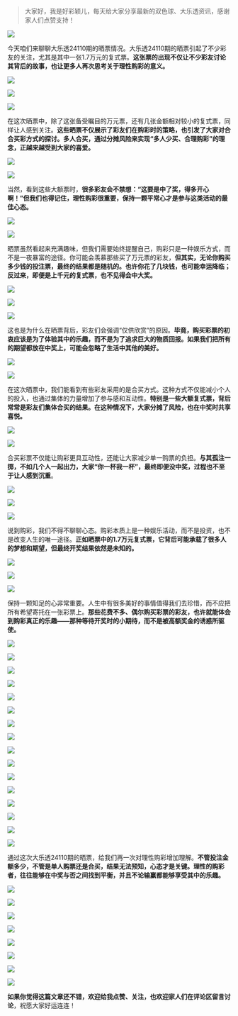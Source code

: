 > 大家好，我是好彩颖儿，每天给大家分享最新的双色球、大乐透资讯，感谢家人们点赞支持！

![](https://cdn.jsdelivr.net/gh/wangwenjie1314/PicCDN/2024-7-12/1720763627240-image.png)


今天咱们来聊聊大乐透24110期的晒票情况。大乐透24110期的晒票引起了不少彩友的关注，尤其是其中一张1.7万元的复式票。**这张票的出现不仅让不少彩友讨论其背后的故事，也让更多人再次思考关于理性购彩的意义。**


![](https://cdn.jsdelivr.net/gh/wangwenjie1314/PicCDN/2024-9-21/1726908139154-image.png)

![](https://cdn.jsdelivr.net/gh/wangwenjie1314/PicCDN/2024-9-21/1726908157130-image.png)


![](https://cdn.jsdelivr.net/gh/wangwenjie1314/PicCDN/2024-9-21/1726908170591-image.png)


在这次晒票中，除了这张备受瞩目的万元票，还有几张金额相对较小的复式票，同样让人感到关注。**这些晒票不仅展示了彩友们在购彩时的策略，也引发了大家对合合买彩方式的探讨。多人合买，通过分摊风险来实现“多人少买、合理购彩”的理念，正越来越受到大家的喜爱。**

![](https://cdn.jsdelivr.net/gh/wangwenjie1314/PicCDN/2024-9-21/1726908292418-image.png)


![](https://cdn.jsdelivr.net/gh/wangwenjie1314/PicCDN/2024-9-21/1726908273856-image.png)





当然，看到这些大额票时，**很多彩友会不禁想：“这要是中了奖，得多开心啊！”但我们也得记住，理性购彩很重要，保持一颗平常心才是参与这类活动的最佳心态。**

![](https://cdn.jsdelivr.net/gh/wangwenjie1314/PicCDN/2024-9-21/1726908203626-image.png)


![](https://cdn.jsdelivr.net/gh/wangwenjie1314/PicCDN/2024-9-21/1726908239967-image.png)



晒票虽然看起来充满趣味，但我们需要始终提醒自己，购彩只是一种娱乐方式，而不是一夜暴富的途径。你可能会羡慕那些买了万元票的彩友，**但其实，无论你购买多少钱的投注票，最终的结果都是随机的。也许你花了几块钱，也可能幸运降临；反过来，即便是上千元的复式票，也不见得会中大奖。**


![](https://cdn.jsdelivr.net/gh/wangwenjie1314/PicCDN/2024-9-21/1726908223050-image.png)


![](https://cdn.jsdelivr.net/gh/wangwenjie1314/PicCDN/2024-9-21/1726908234609-image.png)

![](https://cdn.jsdelivr.net/gh/wangwenjie1314/PicCDN/2024-9-21/1726908215310-image.png)

这也是为什么在晒票背后，彩友们会强调“仅供欣赏”的原因。**毕竟，购买彩票的初衷应该是为了体验其中的乐趣，而不是为了追求巨大的物质回报。如果我们把所有的期望都放在中奖上，可能会忽略了生活中其他的美好。**


![](https://cdn.jsdelivr.net/gh/wangwenjie1314/PicCDN/2024-9-21/1726908325982-image.png)

![](https://cdn.jsdelivr.net/gh/wangwenjie1314/PicCDN/2024-9-21/1726908320756-image.png)


在这次晒票中，我们能看到有些彩友采用的是合买方式。这种方式不仅能减小个人的投入，也通过集体的力量增加了参与感和互动性。**特别是一些大额复式票，背后常常是彩友们集体合买的结果。在这种情况下，大家分摊了风险，也在中奖时共享喜悦。**


![](https://cdn.jsdelivr.net/gh/wangwenjie1314/PicCDN/2024-9-21/1726908342840-image.png)

![](https://cdn.jsdelivr.net/gh/wangwenjie1314/PicCDN/2024-9-21/1726908335470-image.png)


合买彩票不仅能让购彩更具互动性，还能让大家减少单一购票的负担。**与其孤注一掷，不如几个人一起出力，大家“你一杯我一杯”，最终即便没中奖，过程也不至于让人感到沉重**。


![](https://cdn.jsdelivr.net/gh/wangwenjie1314/PicCDN/2024-9-21/1726908357882-image.png)

![](https://cdn.jsdelivr.net/gh/wangwenjie1314/PicCDN/2024-9-21/1726908373163-image.png)

![](https://cdn.jsdelivr.net/gh/wangwenjie1314/PicCDN/2024-9-21/1726908367067-image.png)


说到购彩，我们不得不聊聊心态。购彩本质上是一种娱乐活动，而不是投资，也不是改变人生的唯一途径。**正如晒票中的1.7万元复式票，它背后可能承载了很多人的梦想和期望，但最终开奖结果依然是未知的。**


![](https://cdn.jsdelivr.net/gh/wangwenjie1314/PicCDN/2024-9-21/1726908398527-image.png)

![](https://cdn.jsdelivr.net/gh/wangwenjie1314/PicCDN/2024-9-21/1726908391795-image.png)

![](https://cdn.jsdelivr.net/gh/wangwenjie1314/PicCDN/2024-9-21/1726908385265-image.png)


保持一颗知足的心非常重要。人生中有很多美好的事情值得我们去珍惜，而不应把所有希望寄托在一张彩票上。**那些花费不多、偶尔购买彩票的彩友，也许就能体会到购彩真正的乐趣——那种等待开奖时的小期待，而不是被高额奖金的诱惑所驱使。**


![](https://cdn.jsdelivr.net/gh/wangwenjie1314/PicCDN/2024-9-21/1726908412507-image.png)

![](https://cdn.jsdelivr.net/gh/wangwenjie1314/PicCDN/2024-9-21/1726908406326-image.png)


![](https://cdn.jsdelivr.net/gh/wangwenjie1314/PicCDN/2024-9-21/1726908425003-image.png)

![](https://cdn.jsdelivr.net/gh/wangwenjie1314/PicCDN/2024-9-21/1726908419010-image.png)



![](https://cdn.jsdelivr.net/gh/wangwenjie1314/PicCDN/2024-9-21/1726908582529-image.png)


![](https://cdn.jsdelivr.net/gh/wangwenjie1314/PicCDN/2024-9-21/1726908590964-image.png)


![](https://cdn.jsdelivr.net/gh/wangwenjie1314/PicCDN/2024-9-21/1726908598929-image.png)


![](https://cdn.jsdelivr.net/gh/wangwenjie1314/PicCDN/2024-9-21/1726908605916-image.png)

![](https://cdn.jsdelivr.net/gh/wangwenjie1314/PicCDN/2024-9-21/1726908637585-image.png)


![](https://cdn.jsdelivr.net/gh/wangwenjie1314/PicCDN/2024-9-21/1726908612514-image.png)


![](https://cdn.jsdelivr.net/gh/wangwenjie1314/PicCDN/2024-9-21/1726908619563-image.png)


![](https://cdn.jsdelivr.net/gh/wangwenjie1314/PicCDN/2024-9-21/1726908627051-image.png)


![](https://cdn.jsdelivr.net/gh/wangwenjie1314/PicCDN/2024-9-21/1726908679398-image.png)

![](https://cdn.jsdelivr.net/gh/wangwenjie1314/PicCDN/2024-9-21/1726908672938-image.png)


![](https://cdn.jsdelivr.net/gh/wangwenjie1314/PicCDN/2024-9-21/1726908688028-image.png)


![](https://cdn.jsdelivr.net/gh/wangwenjie1314/PicCDN/2024-9-21/1726908707132-image.png)

通过这次大乐透24110期的晒票，给我们再一次对理性购彩增加理解。**不管投注金额多少，不管是单人购票还是合买，结果无法预知，心态才是关键。理性的购彩者，往往能够在中奖与否之间找到平衡，并且不论输赢都能够享受其中的乐趣。**

![](https://cdn.jsdelivr.net/gh/wangwenjie1314/PicCDN/2024-9-21/1726908721049-image.png)

![](https://cdn.jsdelivr.net/gh/wangwenjie1314/PicCDN/2024-9-21/1726908714501-image.png)


![](https://cdn.jsdelivr.net/gh/wangwenjie1314/PicCDN/2024-9-21/1726908697621-image.png)


![](https://cdn.jsdelivr.net/gh/wangwenjie1314/PicCDN/2024-9-21/1726908664083-image.png)

![](https://cdn.jsdelivr.net/gh/wangwenjie1314/PicCDN/2024-9-21/1726908657899-image.png)

![](https://cdn.jsdelivr.net/gh/wangwenjie1314/PicCDN/2024-9-21/1726908652786-image.png)

![](https://cdn.jsdelivr.net/gh/wangwenjie1314/PicCDN/2024-9-21/1726908646128-image.png)


![](https://cdn.jsdelivr.net/gh/wangwenjie1314/PicCDN/2024-9-21/1726908008152-image.png)

**如果你觉得这篇文章还不错，欢迎给我点赞、关注，也欢迎家人们在评论区留言讨论**，祝愿大家好运连连！




